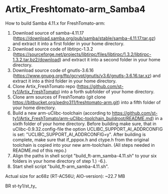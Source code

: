 # Artix_Freshtomato-arm_Samba4

How to build Samba 4.11.x for FreshTomato-arm:
1. Download source of samba-4.11.17 (https://download.samba.org/pub/samba/stable/samba-4.11.17.tar.gz) and extract it into a first folder in your home directory.
2. Download source code of libtirpc-1.3.2 (https://sourceforge.net/projects/libtirpc/files/libtirpc/1.3.2/libtirpc-1.3.2.tar.bz2/download) and extract it into a second folder in your home directory.
3. Download source code of gnutls-3.6.16 (https://www.gnupg.org/ftp/gcrypt/gnutls/v3.6/gnutls-3.6.16.tar.xz) and extract it into a third folder in your home directory.
4. Clone Artix_FreshTomato repo (https://github.com/st-ty1/Artix_FreshTomato) into a forth subfolder of your home directory.
5. Clone arm sources of FreshTomato (git clone https://bitbucket.org/pedro311/freshtomato-arm.git) into a fifth folder of your home directory.
6. Build a new arm-uClibc-toolchain (according to https://github.com/st-ty1/Artix_FreshTomato/arm-uClibc-toolchain_buildroot/README.md) in a sixth folder of your home directory. Before building make sure, that in uClibc-0.9.32.config-file the option UCLIBC_SUPPORT_AI_ADDRCONFIG is set: "UCLIBC_SUPPORT_AI_ADDRCONFIG=y". After building is complete, make sure that if_pppox.h and ctype.h from the original toolchain is copied into your new arm-toolchain. (All steps needed in README.md of this repo.)
7. Align the paths in shell script "build_ft-arm_samba-4.11.sh" to your six folders in your home directory of step 1.) -6.).
8. Start shell script "build_ft-arm_samba-4.11.sh".
 
Actual size for ac68z (RT-AC56U; AIO-version): ~22.7 MB

BR st-ty1/st_ty_
